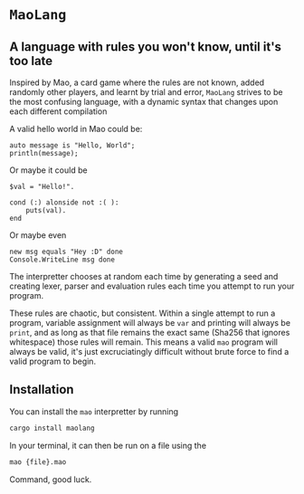 # `MaoLang`
## A language with rules you won't know, until it's too late

Inspired by Mao, a card game where the rules are not known, added randomly other players, and learnt by trial and error, `MaoLang` strives to be the most confusing language, with a dynamic syntax that changes upon each different compilation

A valid hello world in Mao could be:

```
auto message is "Hello, World";
println(message);
```

Or maybe it could be 

```
$val = "Hello!".

cond (:) alonside not :( ):
    puts(val).
end
```

Or maybe even 

```
new msg equals "Hey :D" done
Console.WriteLine msg done
```

The interpretter chooses at random each time by generating a seed and creating lexer, parser and evaluation rules each time you attempt to run your program.

These rules are chaotic, but consistent. Within a single attempt to run a program, variable assignment will always be `var` and printing will always be `print`, and as long as that file remains the exact same (Sha256 that ignores whitespace) those rules will remain. This means a valid `mao` program will always be valid, it's just excruciatingly difficult without brute force to find a valid program to begin.

## Installation

You can install the `mao` interpretter by running

```bash
cargo install maolang
```

In your terminal, it can then be run on a file using the 

```bash
mao {file}.mao
```

Command, good luck.
